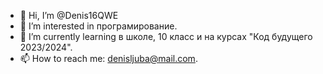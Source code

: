 - 👋 Hi, I’m @Denis16QWE
- 👀 I’m interested in програмирование.
- 🌱 I’m currently learning в школе, 10 класс и на курсах "Код будущего 2023/2024".
- 📫 How to reach me:  denisljuba@mail.com.

<!---
Denis16QWE/Denis16QWE is a ✨ special ✨ repository because its `README.md` (this file) appears on your GitHub profile.
You can click the Preview link to take a look at your changes.
--->
